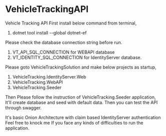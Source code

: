 # VehicleTrackingAPI
Vehicle Tracking API
First install below command from terminal,
1. dotnet tool install --global dotnet-ef

Please check the database connection string before run.
1. VT_API_SQL_CONNECTION for WEBAPI database
2. VT_IDENTITY_SQL_CONNECTION for IdentityServer database.

Please goto VehicleTrackingSolution and make below projects as startup,
1. VehicleTracking.IdentityServer.Web
2. VehicleTracking.WebAPI
3. VehicleTracking.Seeder

Then Please follow the instruction of VehicleTracking.Seeder application, It'll create database and seed with default data.
Then you can test the API through swagger.

It's basic Onion Architecture with claim based IdentityServer authentication 
Feel free to knock me If you face any kinds of difficulties to run the application.


